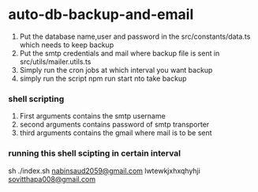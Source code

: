 # auto-db-backup-and-email

1. Put the database name,user and password in the src/constants/data.ts which needs to keep backup
2. Put the smtp credentials and mail where backup file is sent in src/utils/mailer.utils.ts
3. Simply run the cron jobs at which interval you want backup
4. simply run the script npm run start nto take backup

### shell scripting

1. First arguments contains the smtp username
2. second arguments contains password of smtp transporter
3. third arguments contains the gmail where mail is to be sent

### running this shell scipting in certain interval

sh ./index.sh nabinsaud2059@gmail.com lwtewkjxhxqhyhji sovitthapa008@gmail.com
